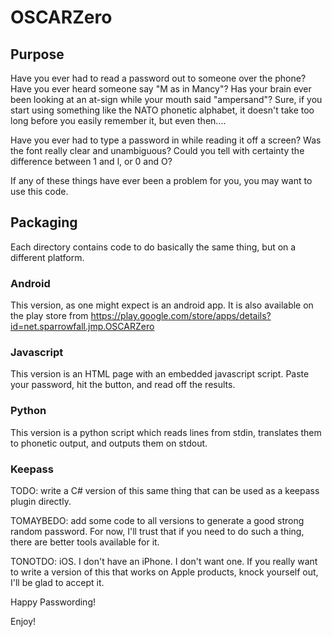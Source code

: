 # OSCARZero

## Purpose
Have you ever had to read a password out to someone over the phone?  Have you ever heard someone say "M as in Mancy"?  Has your brain ever been looking at an at-sign while your mouth said "ampersand"? 
Sure, if you start using something like the NATO phonetic alphabet, it doesn't take too long before you easily remember it, but even then....

Have you ever had to type a password in while reading it off a screen?  Was the font really clear and unambiguous? Could you tell with certainty the difference between 1 and l, or 0 and O?

If any of these things have ever been a problem for you, you may want to use this code.

## Packaging
Each directory contains code to do basically the same thing, but on a different platform.

### Android
This version, as one might expect is an android app.  It is also available on the play store from https://play.google.com/store/apps/details?id=net.sparrowfall.jmp.OSCARZero

### Javascript
This version is an HTML page with an embedded javascript script.  Paste your password, hit the button, and read off the results.

### Python
This version is a python script which reads lines from stdin, translates them to phonetic output, and outputs them on stdout.

### Keepass
TODO:  write a C# version of this same thing that can be used as a keepass plugin directly.

TOMAYBEDO: add some code to all versions to generate a good strong random password.  For now, I'll trust that if you need to do such a thing, there are better tools available for it.

TONOTDO: iOS.  I don't have an iPhone.  I don't want one.  If you really want to write a version of this that works on Apple products, knock yourself out, I'll be glad to accept it.

Happy Passwording!

Enjoy!
